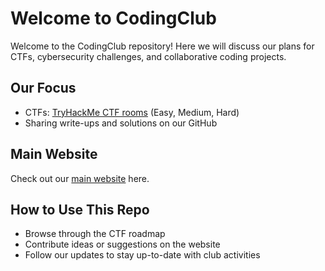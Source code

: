 # Welcome to CodingClub 

Welcome to the CodingClub repository! Here we will discuss our plans for CTFs, cybersecurity challenges, and collaborative coding projects.

## Our Focus
- CTFs: [TryHackMe CTF rooms](https://github.com/rng70/TryHackMe-Roadmap?tab=readme-ov-file#easy-ctf:~:text=Intro%20To%20Pwntools-,Easy%20CTF,-TryHackMe%20%7C%20GamingServer) (Easy, Medium, Hard)
- Sharing write-ups and solutions on our GitHub

## Main Website
Check out our [main website](https://zspxx.github.io/coding-club/) here.

## How to Use This Repo
- Browse through the CTF roadmap
- Contribute ideas or suggestions on the website
- Follow our updates to stay up-to-date with club activities
